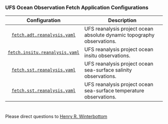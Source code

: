 ### UFS Ocean Observation Fetch Application Configurations

<div align="center">

| Configuration | Description |
| :-------------: | :-------------: |
| [`fetch.adt.reanalysis.yaml`](fetch.adt.reanalysis.yaml) | <div align="left">UFS reanalysis project ocean absolute dynamic topography observations. </div>|
| [`fetch.insitu.reanalysis.yaml`](fetch.insitu.reanalysis.yaml) | <div align="left">UFS reanalysis project ocean insitu observations. </div>|
| [`fetch.sst.reanalysis.yaml`](fetch.sst.reanalysis.yaml) | <div align="left">UFS reanalysis project ocean sea-surface salinity observations. </div>|
| [`fetch.sst.reanalysis.yaml`](fetch.sst.reanalysis.yaml) | <div align="left">UFS reanalysis project ocean sea-surface temperature observations. </div>|

</div>

#

Please direct questions to [Henry
R. Winterbottom](mailto:henry.winterbottom@noaa.gov?subject=[UFS-Applications])